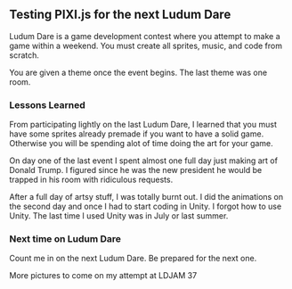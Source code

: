 ## Testing PIXI.js for the next Ludum Dare

Ludum Dare is a game development contest where you attempt to make a game within a weekend. You must create all sprites, music, and code from scratch.

You are given a theme once the event begins. The last theme was one room.

### Lessons Learned

From participating lightly on the last Ludum Dare, I learned that you must have some sprites already premade if you want to have a solid game. Otherwise you will be spending alot of time doing the art for your game.

On day one of the last event I spent almost one full day just making art of Donald Trump. I figured since he was the new president he would be trapped in his room with ridiculous requests.

After a full day of artsy stuff, I was totally burnt out. I did the animations on the second day and once I had to start coding in Unity. I forgot how to use Unity. The last time I used Unity was in July or last summer.

### Next time on Ludum Dare

Count me in on the next Ludum Dare.
Be prepared for the next one.

More pictures to come on my attempt at LDJAM 37

